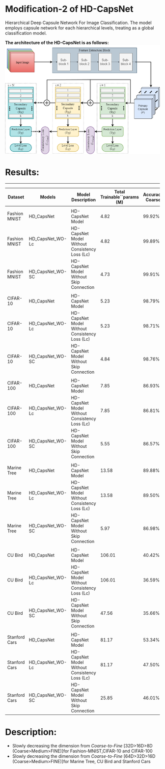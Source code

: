 # Modification-2 of HD-CapsNet

Hierarchical Deep Capsule Network For Image Classification. The model employs capsule network for each hierarchical levels, treating as a global classification model.

<!-- **The architecture of the BUH-CapsNet with Consistency loss is as follows:**
 
![fig:Architecture](Results/Architecture_BUH_CapsNet.png?raw=true "Architecture of the BUH-CapsNet") -->

**The architecture of the HD-CapsNet is as follows:**
![fig:Architecture](Results/Architecture_HD_CapsNet.png?raw=true "Architecture of the HD-CapsNet")

# Results:

---

| Dataset       | Models           | Model Description                              | Total  Trainable``params (M) | Accuracy Coarse | Accuracy Medium | Accuracy Fine | Hierarchical Precision | Hierarchical Recall | Hierarchical F1-Score | Consistency | Exact Match |
| ------------- | ---------------- | ---------------------------------------------- | ---------------------------- | --------------- | --------------- | ------------- | ---------------------- | ------------------- | --------------------- | ----------- | ----------- |
|               |                  |                                                |                              |                 |                 |               |                        |                     |                       |             |             |
| Fashion MNIST | HD_CapsNet       | HD-CapsNet Model                               | 4.82                         | 99.92%          | 97.79%          | 94.83%        | 97.51%                 | 97.54%              | 97.52%                | 99.84%      | 94.74%      |
| Fashion MNIST | HD_CapsNet_WO-Lc | HD-CapsNet Model Without Consistency Loss (Lc) | 4.82                         | 99.89%          | 97.78%          | 94.92%        | 97.53%                 | 97.59%              | 97.55%                | 99.70%      | 94.77%      |
| Fashion MNIST | HD_CapsNet_WO-SC | HD-CapsNet Model Without Skip Connection       | 4.73                         | 99.91%          | 97.63%          | 94.66%        | 97.40%                 | 97.42%              | 97.41%                | 99.87%      | 94.60%      |
|               |                  |                                                |                              |                 |                 |               |                        |                     |                       |             |             |
| CIFAR-10      | HD_CapsNet       | HD-CapsNet Model                               | 5.23                         | 98.79%          | 94.28%          | 91.22%        | 94.74%                 | 94.89%              | 94.80%                | 99.18%      | 90.95%      |
| CIFAR-10      | HD_CapsNet_WO-Lc | HD-CapsNet Model Without Consistency Loss (Lc) | 5.23                         | 98.71%          | 94.01%          | 90.97%        | 94.53%                 | 94.73%              | 94.62%                | 98.99%      | 90.58%      |
| CIFAR-10      | HD_CapsNet_WO-SC | HD-CapsNet Model Without Skip Connection       | 4.84                         | 98.76%          | 93.36%          | 90.26%        | 94.09%                 | 94.30%              | 94.18%                | 98.94%      | 89.85%      |
|               |                  |                                                |                              |                 |                 |               |                        |                     |                       |             |             |
| CIFAR-100     | HD_CapsNet       | HD-CapsNet Model                               | 7.85                         | 86.93%          | 79.31%          | 66.38%        | 77.43%                 | 79.20%              | 78.12%                | 89.80%      | 63.80%      |
| CIFAR-100     | HD_CapsNet_WO-Lc | HD-CapsNet Model Without Consistency Loss (Lc) | 7.85                         | 86.81%          | 78.73%          | 66.23%        | 77.10%                 | 79.02%              | 77.85%                | 88.62%      | 63.36%      |
| CIFAR-100     | HD_CapsNet_WO-SC | HD-CapsNet Model Without Skip Connection       | 5.55                         | 86.57%          | 78.33%          | 57.08%        | 73.86%                 | 75.00%              | 74.31%                | 92.51%      | 56.10%      |
|               |                  |                                                |                              |                 |                 |               |                        |                     |                       |             |             |
| Marine Tree   | HD_CapsNet       | HD-CapsNet Model                               | 13.58                        | 89.88%          | 78.60%          | 57.15%        | 75.02%                 | 76.04%              | 75.44%                | 94.47%      | 55.59%      |
| Marine Tree   | HD_CapsNet_WO-Lc | HD-CapsNet Model Without Consistency Loss (Lc) | 13.58                        | 89.50%          | 77.57%          | 53.75%        | 73.29%                 | 74.76%              | 73.88%                | 92.37%      | 51.85%      |
| Marine Tree   | HD_CapsNet_WO-SC | HD-CapsNet Model Without Skip Connection       | 5.97                         | 86.98%          | 77.82%          | 55.04%        | 73.35%                 | 75.76%              | 74.36%                | 86.95%      | 49.34%      |
|               |                  |                                                |                              |                 |                 |               |                        |                     |                       |             |             |
| CU Bird       | HD_CapsNet       | HD-CapsNet Model                               | 106.01                       | 40.42%          | 21.61%          | 13.39%        | 23.47%                 | 30.33%              | 26.01%                | 27.34%      | 8.63%       |
| CU Bird       | HD_CapsNet_WO-Lc | HD-CapsNet Model Without Consistency Loss (Lc) | 106.01                       | 36.59%          | 17.78%          | 10.87%        | 20.29%                 | 26.56%              | 22.62%                | 24.09%      | 6.28%       |
| CU Bird       | HD_CapsNet_WO-SC | HD-CapsNet Model Without Skip Connection       | 47.56                        | 35.66%          | 16.98%          | 2.14%         | 14.97%                 | 20.86%              | 17.13%                | 21.44%      | 1.55%       |
|               |                  |                                                |                              |                 |                 |               |                        |                     |                       |             |             |
| Stanford Cars | HD_CapsNet       | HD-CapsNet Model                               | 81.17                        | 53.34%          | 19.52%          | 14.05%        | 26.73%                 | 34.69%              | 29.73%                | 29.15%      | 8.13%       |
| Stanford Cars | HD_CapsNet_WO-Lc | HD-CapsNet Model Without Consistency Loss (Lc) | 81.17                        | 47.50%          | 16.39%          | 11.74%        | 23.56%                 | 31.40%              | 26.50%                | 25.76%      | 6.19%       |
| Stanford Cars | HD_CapsNet_WO-SC | HD-CapsNet Model Without Skip Connection       | 25.85                        | 46.01%          | 12.29%          | 1.57%         | 17.10%                 | 24.04%              | 19.79%                | 13.60%      | 0.87%       |

# Description:

- Slowly decreasing the dimension from *Coarse-to-Fine* \[32D>16D>8D (Coarse>Medium>FINE)\]for Fashion-MNIST,CIFAR-10 and CIFAR-100
- Slowly decreasing the dimension from *Coarse-to-Fine* \[64D>32D>16D (Coarse>Medium>FINE)\]for Marine Tree, CU Bird and Stanford Cars
